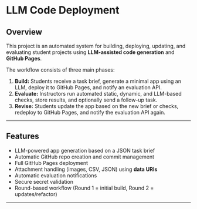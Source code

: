 # LLM Code Deployment

## Overview
This project is an automated system for building, deploying, updating, and evaluating student projects using **LLM-assisted code generation** and **GitHub Pages**.  

The workflow consists of three main phases:

1. **Build:** Students receive a task brief, generate a minimal app using an LLM, deploy it to GitHub Pages, and notify an evaluation API.  
2. **Evaluate:** Instructors run automated static, dynamic, and LLM-based checks, store results, and optionally send a follow-up task.  
3. **Revise:** Students update the app based on the new brief or checks, redeploy to GitHub Pages, and notify the evaluation API again.  

---

## Features

- LLM-powered app generation based on a JSON task brief
- Automatic GitHub repo creation and commit management
- Full GitHub Pages deployment
- Attachment handling (images, CSV, JSON) using **data URIs**
- Automatic evaluation notifications
- Secure secret validation
- Round-based workflow (Round 1 = initial build, Round 2 = updates/refactor)

---

